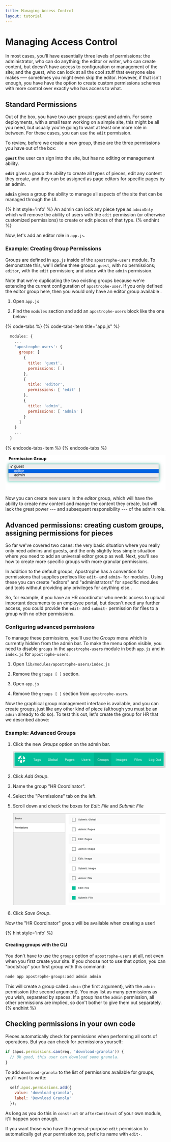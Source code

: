 ```yaml
---
title: Managing Access Control
layout: tutorial
---
```


# Managing Access Control

In most cases, you'll have essentially three levels of permissions: the administrator, who can do anything; the editor or writer, who can create content, but doesn't have access to configuration or management of the site; and the guest, who can look at all the cool stuff that everyone else makes  ––– sometimes you might even skip the editor. However, if that isn't enough, you have have the option to create custom permissions schemes with more control over exactly who has access to what.

## Standard Permissions

Out of the box, you have two user groups: guest and admin. For some deployments, with a small team working on a simple site, this might be all you need, but usually you're going to want at least one more role in between. For these cases, you can use the `edit` permission.

To review, before we create a new group, these are the three permissions you have out of the box:

**`guest`** the user can sign into the site, but has no editing or management ability.

**`edit`** gives a group the ability to create all types of pieces, edit any content they create, and they can be assigned as page editors for specific pages by an admin.

**`admin`** gives a group the ability to manage all aspects of the site that can be managed through the UI.

{% hint style='info' %}
An admin can lock any piece type as `adminOnly` which will remove the ability of users with the `edit` permission (or otherwise customized permissions) to create or edit pieces of that type.
{% endhint %}

Now, let's add an editor role in `app.js`.

### Example: Creating Group Permissions

Groups are defined in `app.js` inside of the `apostrophe-users` module. To demonstrate this, we'll define three groups: `guest`, with no permissions; `editor`, with the `edit` permission; and `admin` with the `admin` permission.

Note that we're duplicating the two existing groups because we're extending the current configuration of `apostrophe-user`. If you only defined the editor group here, then you would only have an editor group available .

1. Open `app.js`

2. Find the `modules` section and add an `apostrophe-users` block like the one below:

{% code-tabs %}
{% code-tabs-item title="app.js" %}
```javascript
  modules: {
  	...
    'apostrophe-users': {
      groups: [
        {
          title: 'guest',
          permissions: [ ]
        },
        {
          title: 'editor',
          permissions: [ 'edit' ]
        },
        {
          title: 'admin',
          permissions: [ 'admin' ]
        }
      ]
    }
    ...
  }
```
{% endcode-tabs-item %}
{% endcode-tabs %}

![](/.gitbook/assets/user-add-editor.png)

Now you can create new users in the *editor* group, which will have the ability to create new content and mange the content they create, but will lack the great power --- and subsequent responsibility --- of the admin role.

## Advanced permissions: creating custom groups, assigning permissions for pieces

So far we've covered two cases: the very basic situation where you really only need admins and guests, and the only slightly less simple situation where you need to add an universal editor group as well. Next, you'll see how to create more specific groups with more granular permissions. 

In addition to the default groups, Apostrophe has a convention for permissions that supplies prefixes like `edit-` and `admin-` for modules. Using these you can create "editors" and "administrators" for specific modules and tools without providing any privileges for anything else..

So, for example, if you have an HR coordinator who needs access to upload important documents to an employee portal, but doesn't need any further access, you could provide the `edit-` and `submit-` permission for files to a group with no other permissions.

### Configuring advanced permissions

To manage these permissions, you'll use the *Groups* menu which is currently hidden from the admin bar. To make the menu option visible, you need to disable `groups` in the `apostrophe-users` module in both `app.js` and in `index.js` for `apostrophe-users`.

1. Open `lib/modules/apostrophe-users/index.js`

2. Remove the `groups [ ]` section.

3. Open `app.js`

4. Remove the `groups [ ]` section from `apostrophe-users`.

Now the graphical group management interface is available, and you can create groups, just like any other kind of piece (although you must be an `admin` already to do so). To test this out, let's create the group for HR that we described above:

### Example: Advanced Groups

1. Click the new *Groups* option on the admin bar.

    ![](/.gitbook/assets/user-group-bar.png)

2. Click *Add Group*.

3. Name the group "HR Coordinator".

4. Select the "Permissions" tab on the left.

5. Scroll down and check the boxes for *Edit: File* and *Submit: File*

    ![](/.gitbook/assets/user-group-permissions.png)

6. Click *Save Group*.

Now the "HR Coordinator" group will be available when creating a user!

{% hint style='info' %}
#### Creating groups with the CLI
You don't have to use the `groups` option of `apostrophe-users` at all, not even when you first create your site. If you choose not to use that option, you can "bootstrap" your first group with this command:

```bash
node app apostrophe-groups:add admin admin
```

This will create a group called `admin` (the first argument), with the `admin` permission (the second argument). You may list as many permissions as you wish, separated by spaces. If a group has the `admin` permission, all other permissions are implied, so don't bother to give them out separately.
{% endhint %}

## Checking permissions in your own code

Pieces automatically check for permissions when performing all sorts of operations. But you can check for permissions yourself:

```javascript
if (apos.permissions.can(req, 'download-granola')) {
  // Oh good, this user can download some granola.
}
```

To add `download-granola` to the list of permissions available for groups, you'll want to write:

```javascript
  self.apos.permissions.add({
    value: 'download-granola',
    label: 'Download Granola'
  });
```

As long as you do this in `construct` or `afterConstruct` of your own module, it'll happen soon enough.

If you want those who have the general-purpose `edit` permission to automatically get your permission too, prefix its name with `edit-`.